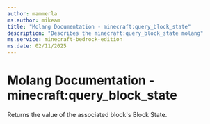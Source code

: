 ```yaml
---
author: mammerla
ms.author: mikeam
title: "Molang Documentation - minecraft:query_block_state"
description: "Describes the minecraft:query_block_state molang"
ms.service: minecraft-bedrock-edition
ms.date: 02/11/2025 
---
```


# Molang Documentation - minecraft:query_block_state

Returns the value of the associated block's Block State.

